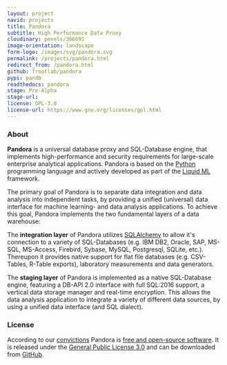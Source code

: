 ```yaml
---
layout: project
navid: projects
title: Pandora
subtitle: High Performance Data Proxy
cloudinary: pexels/366691
image-orientation: landscape
form-logo: /images/svg/pandora.svg
permalink: /projects/pandora.html
redirect_from: /pandora.html
github: frootlab/pandora
pypi: pandb
readthedocs: pandora
stage: Pre-Alpha
stage-url:
license: GPL-3.0
license-url: https://www.gnu.org/licenses/gpl.html
---
```


### About
**Pandora** is a universal database proxy and SQL-Database engine, that
implements high-performance and security requirements for large-scale enterprise
analytical applications. Pandora is based on the
[Python](https://www.python.org/) programming language and actively developed as
part of the [Liquid ML](https://github.com/orgs/frootlab/projects) framework.

The primary goal of Pandora is to separate data integration and data analysis
into independent tasks, by providing a unified (universal) data interface for
machine learning- and data analysis applications. To achieve this goal, Pandora
implements the two fundamental layers of a data warehouse:

The **integration layer** of Pandora utilizes
[SQLAlchemy](https://www.sqlalchemy.org) to allow it\'s connection to a variety
of SQL-Databases (e.g. IBM DB2, Oracle, SAP, MS-SQL, MS-Access, Firebird,
Sybase, MySQL, Postgresql, SQLite, etc.). Thereupon it provides native support
for flat file databases (e.g. CSV-Tables, R-Table exports), laboratory
measurements and data generators.

The **staging layer** of Pandora is implemented as a native SQL-Database engine,
featuring a DB-API 2.0 interface with full SQL:2016 support, a vertical data
storage manager and real-time encryption. This allows the data analysis
application to integrate a variety of different data sources, by using a unified
data interface (and SQL dialect).

### License
According to our [convictions](/corporate/2019/03/19/welcome-at-frootlab.html)
Pandora is [free and open-source
software](https://en.wikipedia.org/wiki/Free_and_open-source_software). It is
released under the [General Public License
3.0](https://www.gnu.org/licenses/gpl-3.0.html) and can be downloaded from
[GitHub](https://github.com/frootlab/pandora).
